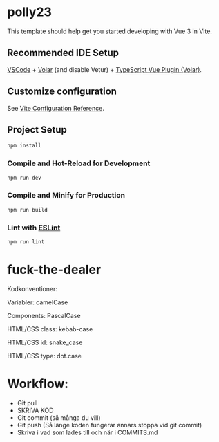# polly23

This template should help get you started developing with Vue 3 in Vite.

## Recommended IDE Setup

[VSCode](https://code.visualstudio.com/) + [Volar](https://marketplace.visualstudio.com/items?itemName=Vue.volar) (and disable Vetur) + [TypeScript Vue Plugin (Volar)](https://marketplace.visualstudio.com/items?itemName=Vue.vscode-typescript-vue-plugin).

## Customize configuration

See [Vite Configuration Reference](https://vitejs.dev/config/).

## Project Setup

```sh
npm install
```

### Compile and Hot-Reload for Development

```sh
npm run dev
```

### Compile and Minify for Production

```sh
npm run build
```

### Lint with [ESLint](https://eslint.org/)

```sh
npm run lint
```

# fuck-the-dealer

Kodkonventioner:

Variabler: camelCase

Components: PascalCase

HTML/CSS class: kebab-case

HTML/CSS id: snake_case

HTML/CSS type: dot.case

# Workflow:

- Git pull
- SKRIVA KOD
- Git commit (så många du vill)
- Git push (Så länge koden fungerar annars stoppa vid git commit)
- Skriva i vad som lades till och när i COMMITS.md
